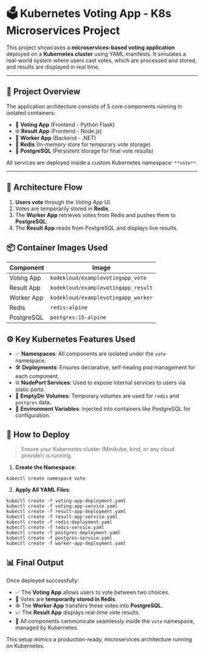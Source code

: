 # 🗳️ Kubernetes Voting App - K8s Microservices Project

This project showcases a **microservices-based voting application** deployed on a **Kubernetes cluster** using YAML manifests. It simulates a real-world system where users cast votes, which are processed and stored, and results are displayed in real time.

---

## 🚀 Project Overview

The application architecture consists of 5 core components running in isolated containers:

- 🐍 **Voting App** (Frontend - Python Flask)
- 🌐 **Result App** (Frontend - Node.js)
- 🔄 **Worker App** (Backend - .NET)
- 🧠 **Redis** (In-memory store for temporary vote storage)
- 🐘 **PostgreSQL** (Persistent storage for final vote results)

All services are deployed inside a custom Kubernetes namespace: `**vote**`.

---

## 🧱 Architecture Flow

1. **Users vote** through the *Voting App* UI.
2. Votes are temporarily stored in **Redis**.
3. The **Worker App** retrieves votes from Redis and pushes them to **PostgreSQL**.
4. The **Result App** reads from PostgreSQL and displays live results.

## 📦 Container Images Used

| Component       | Image                                       |
|----------------|---------------------------------------------|
| Voting App     | `kodekloud/examplevotingapp_vote`           |
| Result App     | `kodekloud/examplevotingapp_result`         |
| Worker App     | `kodekloud/examplevotingapp_worker`         |
| Redis          | `redis:alpine`                              |
| PostgreSQL     | `postgres:15-alpine`                        |

## ⚙️ Key Kubernetes Features Used

- ✅ **Namespaces**: All components are isolated under the `vote` namespace.
- 🛠️ **Deployments**: Ensures declarative, self-healing pod management for each component.
- 🌐 **NodePort Services**: Used to expose internal services to users via static ports.
- 💾 **EmptyDir Volumes**: Temporary volumes are used for `redis` and `postgres` data.
- 🌿 **Environment Variables**: Injected into containers like PostgreSQL for configuration.

## 🧪 How to Deploy

> Ensure your Kubernetes cluster (Minikube, kind, or any cloud provider) is running.

1. **Create the Namespace**:
```
kubectl create namespace vote
```

2. **Apply All YAML Files**:
```
kubectl create -f voting-app-deployment.yaml
kubectl create -f voting-app-service.yaml
kubectl create -f result-app-deployment.yaml
kubectl create -f result-app-service.yaml
kubectl create -f redis-deployment.yaml
kubectl create -f redis-service.yaml
kubectl create -f postgres-deployment.yaml
kubectl create -f postgres-service.yaml
kubectl create -f worker-app-deployment.yaml
```


## 📊 Final Output

Once deployed successfully:

- ✅ The **Voting App** allows users to vote between two choices.
- 🔄 Votes are **temporarily stored in Redis**.
- ⚙️ The **Worker App** transfers these votes into **PostgreSQL**.
- 📈 The **Result App** displays real-time vote results.
- 🧩 All components communicate seamlessly inside the `vote` namespace, managed by Kubernetes.

This setup mimics a production-ready, microservices architecture running on Kubernetes.
